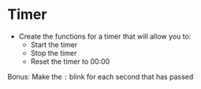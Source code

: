 # Timer

- Create the functions for a timer that will allow you to:
    - Start the timer
    - Stop the timer
    - Reset the timer to 00:00

Bonus: Make the `:` blink for each second that has passed






